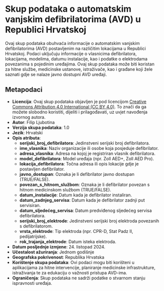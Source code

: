# Skup podataka o automatskim vanjskim defibrilatorima (AVD) u Republici Hrvatskoj

Ovaj skup podataka obuhvaća informacije o automatskim vanjskim defibrilatorima (AVD) postavljenim na različitim lokacijama u Republici Hrvatskoj. Podaci uključuju informacije o vlasnicima defibrilatora, lokacijama, modelima, datumu instalacije, kao i podatke o elektrodama povezanima s pojedinim uređajima. Ovaj skup podataka može biti koristan za hitne službe, medicinske ustanove, istraživače, kao i građane koji žele saznati gdje se nalaze javno dostupni AVD uređaji.

## Metapodaci

- **Licencija**: Ovaj skup podataka objavljen je pod licencijom [Creative Commons Attribution 4.0 International (CC BY 4.0)](https://creativecommons.org/licenses/by/4.0/). To znači da ga možete slobodno koristiti, dijeliti i prilagođavati, uz uvjet navođenja izvornog autora.
- **Autor**: Filip Ljubotina
- **Verzija skupa podataka**: 1.0
- **Jezik**: Hrvatski
- **Opis atributa**:
  - **serijski_broj_defibrilatora**: Jedinstveni serijski broj defibrilatora.
  - **ime_vlasnika**: Naziv organizacije ili osobe koja posjeduje defibrilator.
  - **adresa_vlasnika**: Adresa na kojoj je registriran vlasnik defibrilatora.
  - **model_defibrilatora**: Model uređaja (npr. Zoll AED+, Zoll AED Pro).
  - **lokacija_defibrilatora**: Točna adresa ili opis lokacije gdje je postavljen defibrilator.
  - **javno_dostupan**: Oznaka je li defibrilator javno dostupan (TRUE/FALSE).
  - **povezan_s_hitnom_službom**: Oznaka je li defibrilator povezan s hitnom medicinskom službom (TRUE/FALSE).
  - **datum_instalacije**: Datum kada je defibrilator instaliran.
  - **datum_zadnjeg_servisa**: Datum kada je defibrilator zadnji put servisiran.
  - **datum_sljedećeg_servisa**: Datum predviđenog sljedećeg servisa defibrilatora.
  - **serijski_broj_elektrode**: Jedinstveni serijski broj elektroda povezanih s defibrilatorom.
  - **vrsta_elektrode**: Tip elektroda (npr. CPR-D, Stat Padz II, pedijatrijske).
  - **rok_trajanja_elektrode**: Datum isteka elektroda.
- **Datum posljednje izmjene**: 24. listopad 2024.
- **Učestalost ažuriranja**: Jednom godišnje
- **Geografska pokrivenost**: Republika Hrvatska
- **Korištenje skupa podataka**: Ovi podaci mogu biti korišteni u aplikacijama za hitne intervencije, planiranje medicinske infrastrukture, istraživanja te za edukaciju o važnosti pristupa AVD-ima.
- **Ograničenja**: Skup podataka ne sadrži podatke o stvarnom stanju ispravnosti uređaja.
